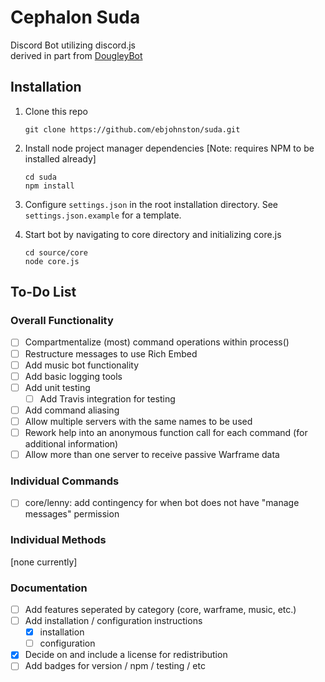 # Cephalon Suda
Discord Bot utilizing discord.js  
derived in part from [DougleyBot](https://github.com/SteamingMutt/DougleyBot)

## Installation
1. Clone this repo
    ```
    git clone https://github.com/ebjohnston/suda.git
    ```

1. Install node project manager dependencies [Note: requires NPM to be installed already]
    ```
    cd suda
    npm install
    ```

1. Configure `settings.json` in the root installation directory. See `settings.json.example` for a template.

1. Start bot by navigating to core directory and initializing core.js
    ```
    cd source/core
    node core.js
    ```

## To-Do List
### Overall Functionality
- [ ] Compartmentalize (most) command operations within process()
- [ ] Restructure messages to use Rich Embed
- [ ] Add music bot functionality
- [ ] Add basic logging tools
- [ ] Add unit testing
    - [ ] Add Travis integration for testing
- [ ] Add command aliasing
- [ ] Allow multiple servers with the same names to be used
- [ ] Rework help into an anonymous function call for each command (for additional information)
- [ ] Allow more than one server to receive passive Warframe data

### Individual Commands
- [ ] core/lenny: add contingency for when bot does not have "manage messages" permission

### Individual Methods
[none currently]

### Documentation
- [ ] Add features seperated by category (core, warframe, music, etc.)
- [ ] Add installation / configuration instructions
    - [x] installation
    - [ ] configuration
- [x] Decide on and include a license for redistribution
- [ ] Add badges for version / npm / testing / etc
